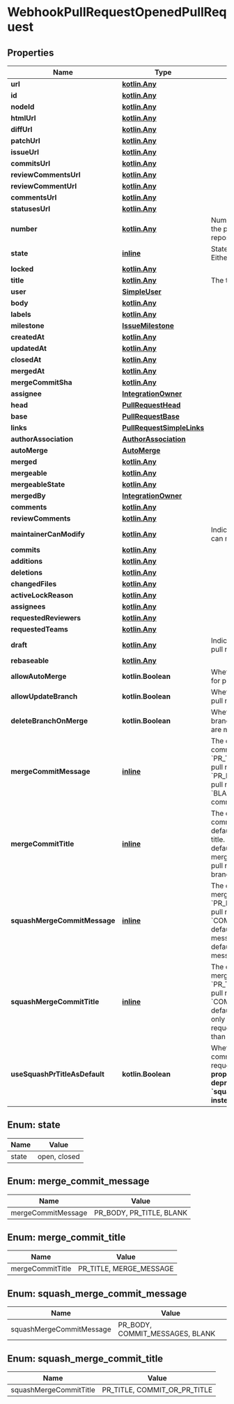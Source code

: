 
# WebhookPullRequestOpenedPullRequest

## Properties
Name | Type | Description | Notes
------------ | ------------- | ------------- | -------------
**url** | [**kotlin.Any**](.md) |  | 
**id** | [**kotlin.Any**](.md) |  | 
**nodeId** | [**kotlin.Any**](.md) |  | 
**htmlUrl** | [**kotlin.Any**](.md) |  | 
**diffUrl** | [**kotlin.Any**](.md) |  | 
**patchUrl** | [**kotlin.Any**](.md) |  | 
**issueUrl** | [**kotlin.Any**](.md) |  | 
**commitsUrl** | [**kotlin.Any**](.md) |  | 
**reviewCommentsUrl** | [**kotlin.Any**](.md) |  | 
**reviewCommentUrl** | [**kotlin.Any**](.md) |  | 
**commentsUrl** | [**kotlin.Any**](.md) |  | 
**statusesUrl** | [**kotlin.Any**](.md) |  | 
**number** | [**kotlin.Any**](.md) | Number uniquely identifying the pull request within its repository. | 
**state** | [**inline**](#State) | State of this Pull Request. Either &#x60;open&#x60; or &#x60;closed&#x60;. | 
**locked** | [**kotlin.Any**](.md) |  | 
**title** | [**kotlin.Any**](.md) | The title of the pull request. | 
**user** | [**SimpleUser**](SimpleUser.md) |  | 
**body** | [**kotlin.Any**](.md) |  | 
**labels** | [**kotlin.Any**](.md) |  | 
**milestone** | [**IssueMilestone**](IssueMilestone.md) |  | 
**createdAt** | [**kotlin.Any**](.md) |  | 
**updatedAt** | [**kotlin.Any**](.md) |  | 
**closedAt** | [**kotlin.Any**](.md) |  | 
**mergedAt** | [**kotlin.Any**](.md) |  | 
**mergeCommitSha** | [**kotlin.Any**](.md) |  | 
**assignee** | [**IntegrationOwner**](IntegrationOwner.md) |  | 
**head** | [**PullRequestHead**](PullRequestHead.md) |  | 
**base** | [**PullRequestBase**](PullRequestBase.md) |  | 
**links** | [**PullRequestSimpleLinks**](PullRequestSimpleLinks.md) |  | 
**authorAssociation** | [**AuthorAssociation**](AuthorAssociation.md) |  | 
**autoMerge** | [**AutoMerge**](AutoMerge.md) |  | 
**merged** | [**kotlin.Any**](.md) |  | 
**mergeable** | [**kotlin.Any**](.md) |  | 
**mergeableState** | [**kotlin.Any**](.md) |  | 
**mergedBy** | [**IntegrationOwner**](IntegrationOwner.md) |  | 
**comments** | [**kotlin.Any**](.md) |  | 
**reviewComments** | [**kotlin.Any**](.md) |  | 
**maintainerCanModify** | [**kotlin.Any**](.md) | Indicates whether maintainers can modify the pull request. | 
**commits** | [**kotlin.Any**](.md) |  | 
**additions** | [**kotlin.Any**](.md) |  | 
**deletions** | [**kotlin.Any**](.md) |  | 
**changedFiles** | [**kotlin.Any**](.md) |  | 
**activeLockReason** | [**kotlin.Any**](.md) |  |  [optional]
**assignees** | [**kotlin.Any**](.md) |  |  [optional]
**requestedReviewers** | [**kotlin.Any**](.md) |  |  [optional]
**requestedTeams** | [**kotlin.Any**](.md) |  |  [optional]
**draft** | [**kotlin.Any**](.md) | Indicates whether or not the pull request is a draft. |  [optional]
**rebaseable** | [**kotlin.Any**](.md) |  |  [optional]
**allowAutoMerge** | **kotlin.Boolean** | Whether to allow auto-merge for pull requests. |  [optional]
**allowUpdateBranch** | **kotlin.Boolean** | Whether to allow updating the pull request&#39;s branch. |  [optional]
**deleteBranchOnMerge** | **kotlin.Boolean** | Whether to delete head branches when pull requests are merged. |  [optional]
**mergeCommitMessage** | [**inline**](#MergeCommitMessage) | The default value for a merge commit message. - &#x60;PR_TITLE&#x60; - default to the pull request&#39;s title. - &#x60;PR_BODY&#x60; - default to the pull request&#39;s body. - &#x60;BLANK&#x60; - default to a blank commit message. |  [optional]
**mergeCommitTitle** | [**inline**](#MergeCommitTitle) | The default value for a merge commit title. - &#x60;PR_TITLE&#x60; - default to the pull request&#39;s title. - &#x60;MERGE_MESSAGE&#x60; - default to the classic title for a merge message (e.g., Merge pull request #123 from branch-name). |  [optional]
**squashMergeCommitMessage** | [**inline**](#SquashMergeCommitMessage) | The default value for a squash merge commit message: - &#x60;PR_BODY&#x60; - default to the pull request&#39;s body. - &#x60;COMMIT_MESSAGES&#x60; - default to the branch&#39;s commit messages. - &#x60;BLANK&#x60; - default to a blank commit message. |  [optional]
**squashMergeCommitTitle** | [**inline**](#SquashMergeCommitTitle) | The default value for a squash merge commit title: - &#x60;PR_TITLE&#x60; - default to the pull request&#39;s title. - &#x60;COMMIT_OR_PR_TITLE&#x60; - default to the commit&#39;s title (if only one commit) or the pull request&#39;s title (when more than one commit). |  [optional]
**useSquashPrTitleAsDefault** | **kotlin.Boolean** | Whether a squash merge commit can use the pull request title as default. **This property has been deprecated. Please use &#x60;squash_merge_commit_title&#x60; instead.** |  [optional]


<a id="State"></a>
## Enum: state
Name | Value
---- | -----
state | open, closed


<a id="MergeCommitMessage"></a>
## Enum: merge_commit_message
Name | Value
---- | -----
mergeCommitMessage | PR_BODY, PR_TITLE, BLANK


<a id="MergeCommitTitle"></a>
## Enum: merge_commit_title
Name | Value
---- | -----
mergeCommitTitle | PR_TITLE, MERGE_MESSAGE


<a id="SquashMergeCommitMessage"></a>
## Enum: squash_merge_commit_message
Name | Value
---- | -----
squashMergeCommitMessage | PR_BODY, COMMIT_MESSAGES, BLANK


<a id="SquashMergeCommitTitle"></a>
## Enum: squash_merge_commit_title
Name | Value
---- | -----
squashMergeCommitTitle | PR_TITLE, COMMIT_OR_PR_TITLE



